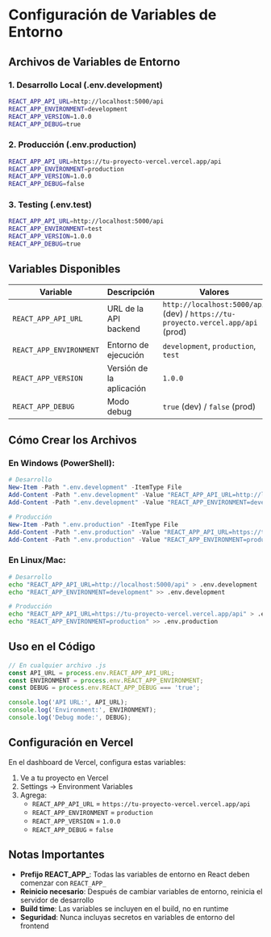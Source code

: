 # Configuración de Variables de Entorno

## Archivos de Variables de Entorno

### 1. Desarrollo Local (.env.development)
```bash
REACT_APP_API_URL=http://localhost:5000/api
REACT_APP_ENVIRONMENT=development
REACT_APP_VERSION=1.0.0
REACT_APP_DEBUG=true
```

### 2. Producción (.env.production)
```bash
REACT_APP_API_URL=https://tu-proyecto-vercel.vercel.app/api
REACT_APP_ENVIRONMENT=production
REACT_APP_VERSION=1.0.0
REACT_APP_DEBUG=false
```

### 3. Testing (.env.test)
```bash
REACT_APP_API_URL=http://localhost:5000/api
REACT_APP_ENVIRONMENT=test
REACT_APP_VERSION=1.0.0
REACT_APP_DEBUG=true
```

## Variables Disponibles

| Variable | Descripción | Valores |
|----------|-------------|---------|
| `REACT_APP_API_URL` | URL de la API backend | `http://localhost:5000/api` (dev) / `https://tu-proyecto.vercel.app/api` (prod) |
| `REACT_APP_ENVIRONMENT` | Entorno de ejecución | `development`, `production`, `test` |
| `REACT_APP_VERSION` | Versión de la aplicación | `1.0.0` |
| `REACT_APP_DEBUG` | Modo debug | `true` (dev) / `false` (prod) |

## Cómo Crear los Archivos

### En Windows (PowerShell):
```powershell
# Desarrollo
New-Item -Path ".env.development" -ItemType File
Add-Content -Path ".env.development" -Value "REACT_APP_API_URL=http://localhost:5000/api"
Add-Content -Path ".env.development" -Value "REACT_APP_ENVIRONMENT=development"

# Producción
New-Item -Path ".env.production" -ItemType File
Add-Content -Path ".env.production" -Value "REACT_APP_API_URL=https://tu-proyecto-vercel.vercel.app/api"
Add-Content -Path ".env.production" -Value "REACT_APP_ENVIRONMENT=production"
```

### En Linux/Mac:
```bash
# Desarrollo
echo "REACT_APP_API_URL=http://localhost:5000/api" > .env.development
echo "REACT_APP_ENVIRONMENT=development" >> .env.development

# Producción
echo "REACT_APP_API_URL=https://tu-proyecto-vercel.vercel.app/api" > .env.production
echo "REACT_APP_ENVIRONMENT=production" >> .env.production
```

## Uso en el Código

```javascript
// En cualquier archivo .js
const API_URL = process.env.REACT_APP_API_URL;
const ENVIRONMENT = process.env.REACT_APP_ENVIRONMENT;
const DEBUG = process.env.REACT_APP_DEBUG === 'true';

console.log('API URL:', API_URL);
console.log('Environment:', ENVIRONMENT);
console.log('Debug mode:', DEBUG);
```

## Configuración en Vercel

En el dashboard de Vercel, configura estas variables:

1. Ve a tu proyecto en Vercel
2. Settings → Environment Variables
3. Agrega:
   - `REACT_APP_API_URL` = `https://tu-proyecto-vercel.vercel.app/api`
   - `REACT_APP_ENVIRONMENT` = `production`
   - `REACT_APP_VERSION` = `1.0.0`
   - `REACT_APP_DEBUG` = `false`

## Notas Importantes

- **Prefijo REACT_APP_**: Todas las variables de entorno en React deben comenzar con `REACT_APP_`
- **Reinicio necesario**: Después de cambiar variables de entorno, reinicia el servidor de desarrollo
- **Build time**: Las variables se incluyen en el build, no en runtime
- **Seguridad**: Nunca incluyas secretos en variables de entorno del frontend 
